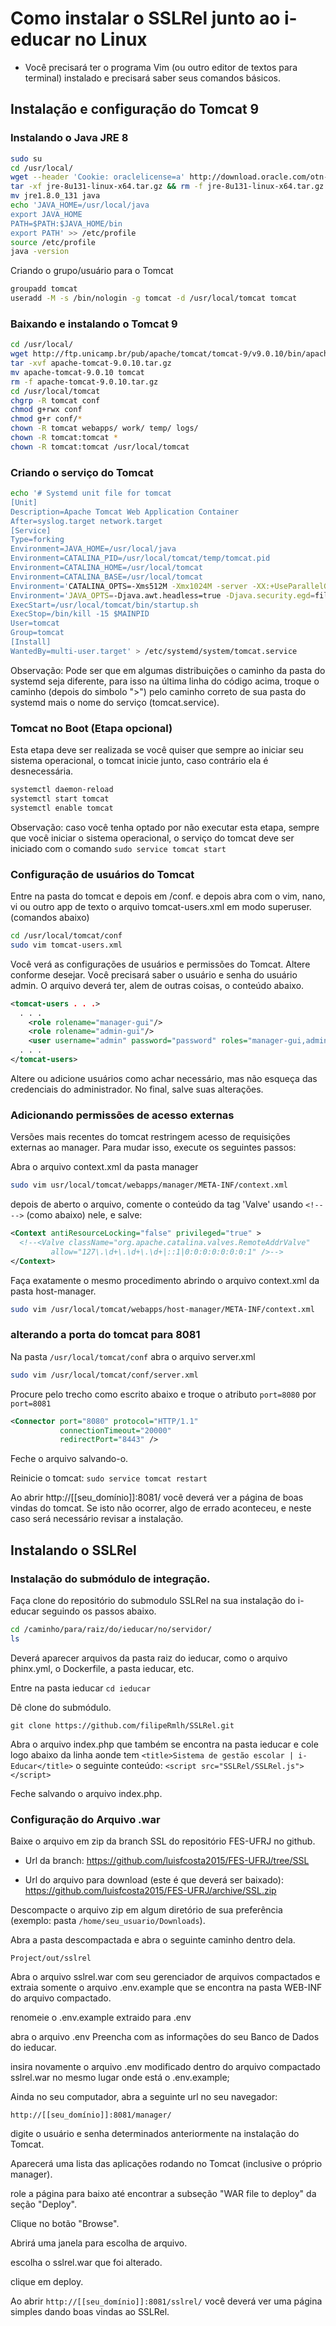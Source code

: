# Como instalar o SSLRel junto ao i-educar no Linux

* Você precisará ter o programa Vim (ou outro editor de textos para terminal) instalado e precisará saber seus comandos básicos.

## Instalação e configuração do Tomcat 9

### Instalando o Java JRE 8
```bash
sudo su
cd /usr/local/
wget --header 'Cookie: oraclelicense=a' http://download.oracle.com/otn-pub/java/jdk/8u131-b11/d54c1d3a095b4ff2b6607d096fa80163/jre-8u131-linux-x64.tar.gz
tar -xf jre-8u131-linux-x64.tar.gz && rm -f jre-8u131-linux-x64.tar.gz
mv jre1.8.0_131 java
echo 'JAVA_HOME=/usr/local/java
export JAVA_HOME
PATH=$PATH:$JAVA_HOME/bin
export PATH' >> /etc/profile
source /etc/profile
java -version
```
Criando o grupo/usuário para o Tomcat
```bash
groupadd tomcat
useradd -M -s /bin/nologin -g tomcat -d /usr/local/tomcat tomcat
```
### Baixando e instalando o Tomcat 9

```bash
cd /usr/local/
wget http://ftp.unicamp.br/pub/apache/tomcat/tomcat-9/v9.0.10/bin/apache-tomcat-9.0.10.tar.gz
tar -xvf apache-tomcat-9.0.10.tar.gz
mv apache-tomcat-9.0.10 tomcat
rm -f apache-tomcat-9.0.10.tar.gz
cd /usr/local/tomcat
chgrp -R tomcat conf
chmod g+rwx conf
chmod g+r conf/*
chown -R tomcat webapps/ work/ temp/ logs/
chown -R tomcat:tomcat *
chown -R tomcat:tomcat /usr/local/tomcat
```
### Criando o serviço do Tomcat
```bash
echo '# Systemd unit file for tomcat
[Unit]
Description=Apache Tomcat Web Application Container
After=syslog.target network.target
[Service]
Type=forking
Environment=JAVA_HOME=/usr/local/java
Environment=CATALINA_PID=/usr/local/tomcat/temp/tomcat.pid
Environment=CATALINA_HOME=/usr/local/tomcat
Environment=CATALINA_BASE=/usr/local/tomcat
Environment='CATALINA_OPTS=-Xms512M -Xmx1024M -server -XX:+UseParallelGC'
Environment='JAVA_OPTS=-Djava.awt.headless=true -Djava.security.egd=file:/dev/./urandom'
ExecStart=/usr/local/tomcat/bin/startup.sh
ExecStop=/bin/kill -15 $MAINPID
User=tomcat
Group=tomcat
[Install]
WantedBy=multi-user.target' > /etc/systemd/system/tomcat.service
```

Observação: Pode ser que em algumas distribuições o caminho da pasta do systemd seja diferente, para isso na última linha do código acima, troque o caminho (depois do simbolo ">") pelo caminho correto de sua pasta do systemd mais o nome do serviço (tomcat.service).

### Tomcat no Boot (Etapa opcional)
Esta etapa deve ser realizada se você quiser que sempre ao iniciar seu sistema operacional, o tomcat inicie junto, caso contrário ela é desnecessária.

```bash
systemctl daemon-reload
systemctl start tomcat
systemctl enable tomcat
```

Observação: caso você tenha optado por não executar esta etapa, sempre que você iniciar o sistema operacional, o serviço do tomcat deve ser iniciado com o comando ``sudo service tomcat start``

### Configuração de usuários do Tomcat
Entre na pasta do tomcat e depois em /conf. e depois abra com o vim, nano, vi ou outro app de texto o arquivo tomcat-users.xml em modo superuser.(comandos abaixo)
```bash
cd /usr/local/tomcat/conf
sudo vim tomcat-users.xml
```
Você verá as configurações de usuários e permissões do Tomcat. Altere conforme desejar. Você precisará saber o usuário e senha do usuário admin. O arquivo deverá ter, alem de outras coisas, o conteúdo abaixo.
```xml
<tomcat-users . . .>
  . . .
    <role rolename="manager-gui"/>
    <role rolename="admin-gui"/>
    <user username="admin" password="password" roles="manager-gui,admin-gui"/>
  . . .
</tomcat-users>
```
Altere ou adicione usuários como achar necessário, mas não esqueça das credenciais do administrador. No final, salve suas alterações.

### Adicionando permissões de acesso externas
Versões mais recentes do tomcat restringem acesso de requisições externas ao manager. Para mudar isso, execute os seguintes passos:

Abra o arquivo context.xml da pasta manager
```bash
sudo vim usr/local/tomcat/webapps/manager/META-INF/context.xml
```

depois de aberto o arquivo, comente o conteúdo da tag 'Valve' usando ``<!-- -->`` (como abaixo) nele, e salve:

```xml
<Context antiResourceLocking="false" privileged="true" >
  <!--<Valve className="org.apache.catalina.valves.RemoteAddrValve"
         allow="127\.\d+\.\d+\.\d+|::1|0:0:0:0:0:0:0:1" />-->
</Context>
```
Faça exatamente o mesmo procedimento abrindo o arquivo context.xml da pasta host-manager.
```bash
sudo vim /usr/local/tomcat/webapps/host-manager/META-INF/context.xml
```
### alterando a porta do tomcat para 8081

Na pasta ``/usr/local/tomcat/conf`` abra o arquivo server.xml

```bash
sudo vim /usr/local/tomcat/conf/server.xml
```
Procure pelo trecho como escrito abaixo e troque o atributo ``port=8080`` por ``port=8081``
```xml
<Connector port="8080" protocol="HTTP/1.1"
           connectionTimeout="20000"
           redirectPort="8443" />
```
Feche o arquivo salvando-o.

Reinicie o tomcat: ``sudo service tomcat restart``

Ao abrir http://[[seu_domínio]]:8081/ você deverá ver a página de boas vindas do tomcat. Se isto não ocorrer, algo de errado aconteceu, e neste caso será necessário revisar a instalação.

## Instalando o SSLRel
### Instalação do submódulo de integração.
Faça clone do repositório do submodulo SSLRel na sua instalação do i-educar seguindo os passos abaixo.

```bash
cd /caminho/para/raiz/do/ieducar/no/servidor/
ls
```
Deverá aparecer arquivos da pasta raiz do ieducar, como o arquivo phinx.yml, o Dockerfile, a pasta ieducar, etc.

Entre na pasta ieducar
``cd ieducar``

Dê clone do submódulo.

``git clone https://github.com/filipeRmlh/SSLRel.git``

Abra o arquivo index.php que também se encontra na pasta ieducar e cole logo abaixo da linha aonde tem ``<title>Sistema de gestão escolar | i-Educar</title>`` o seguinte conteúdo:
``<script src="SSLRel/SSLRel.js"></script>``

 Feche salvando o arquivo index.php.

### Configuração do Arquivo .war
Baixe o arquivo em zip da branch SSL do repositório FES-UFRJ no github.

* Url da branch: https://github.com/luisfcosta2015/FES-UFRJ/tree/SSL

* Url do arquivo para download (este é que deverá ser baixado): https://github.com/luisfcosta2015/FES-UFRJ/archive/SSL.zip

Descompacte o arquivo zip em algum diretório de sua preferência (exemplo: pasta ``/home/seu_usuario/Downloads``).

Abra a pasta descompactada e abra o seguinte caminho dentro dela.

``Project/out/sslrel``

Abra o arquivo sslrel.war com seu gerenciador de arquivos compactados e extraia somente o arquivo .env.example que se encontra na pasta WEB-INF do arquivo compactado. 

renomeie o .env.example extraido para .env

abra o arquivo .env
Preencha com as informações do seu Banco de Dados do ieducar.

insira novamente o arquivo .env modificado dentro do arquivo compactado sslrel.war no mesmo lugar onde está o .env.example;

Ainda no seu computador, abra a seguinte url no seu navegador:

``http://[[seu_domínio]]:8081/manager/``

digite o usuário e senha determinados anteriormente na instalação do Tomcat.

Aparecerá uma lista das aplicações rodando no Tomcat (inclusive o próprio manager).

role a página para baixo até encontrar a subseção "WAR file to deploy" da seção "Deploy".

Clique no botão "Browse".

Abrirá uma janela para escolha de arquivo.

escolha o sslrel.war que foi alterado.

clique em deploy.

Ao abrir ``http://[[seu_domínio]]:8081/sslrel/`` você deverá ver uma página simples dando boas vindas ao SSLRel.
